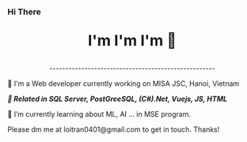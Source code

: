### Hi There
<p align="center" style="font-size:30"><b>I'm I'm I'm 👋</b></p>
<p align="center">
  </hr>----------------------------------------------------
</p>
<p> 🔭 I'm a Web developer currently working on MISA JSC, Hanoi, Vietnam </p>
<p style="font-style:italic"> 🔭<b> Related in SQL Server, PostGreeSQL, (C#).Net, Vuejs, JS, HTML</b> </p>
<p> 🌱 I’m currently learning about ML, AI ... in MSE program. </p>
Please dm me at loitran0401@gmail.com to get in touch. Thanks!
<!--
**frvalov3/frvalov3** is a ✨ _special_ ✨ repository because its `README.md` (this file) appears on your GitHub profile.

Here are some ideas to get you started:
 
